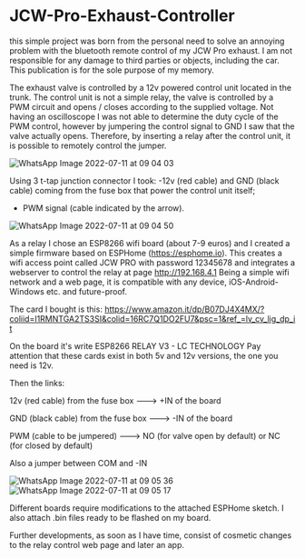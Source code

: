 # JCW-Pro-Exhaust-Controller

this simple project was born from the personal need to solve an annoying problem with the bluetooth remote control of my JCW Pro exhaust. I am not responsible for any damage to third parties or objects, including the car. This publication is for the sole purpose of my memory.

The exhaust valve is controlled by a 12v powered control unit located in the trunk. The control unit is not a simple relay, the valve is controlled by a PWM circuit and opens / closes according to the supplied voltage. Not having an oscilloscope I was not able to determine the duty cycle of the PWM control, however by jumpering the control signal to GND I saw that the valve actually opens. Therefore, by inserting a relay after the control unit, it is possible to remotely control the jumper.

![WhatsApp Image 2022-07-11 at 09 04 03](https://user-images.githubusercontent.com/4238515/178209231-50427850-8ea5-48d1-b558-4d04fb22d71e.jpeg)


Using 3 t-tap junction connector I took:
-12v (red cable) and GND (black cable) coming from the fuse box that power the control unit itself;
- PWM signal (cable indicated by the arrow).

![WhatsApp Image 2022-07-11 at 09 04 50](https://user-images.githubusercontent.com/4238515/178210078-6264a7c3-3225-468e-9036-4caf16979ba5.jpeg)

As a relay I chose an ESP8266 wifi board (about 7-9 euros) and I created a simple firmware based on ESPHome (https://esphome.io). This creates a wifi access point called JCW PRO with password 12345678 and integrates a webserver to control the relay at page http://192.168.4.1
Being a simple wifi network and a web page, it is compatible with any device, iOS-Android-Windows etc. and future-proof.

The card I bought is this:
https://www.amazon.it/dp/B07DJ4X4MX/?coliid=I1RMNTGA2TS3SI&colid=16RC7Q1DO2FU7&psc=1&ref_=lv_cv_lig_dp_it

On the board it's write ESP8266 RELAY V3 - LC TECHNOLOGY
Pay attention that these cards exist in both 5v and 12v versions, the one you need is 12v.



Then the links:

12v (red cable) from the fuse box ---> +IN of the board

GND (black cable) from the fuse box ---> -IN of the board

PWM (cable to be jumpered) ---> NO (for valve open by default) or NC (for closed by default)

Also a jumper between COM and -IN


![WhatsApp Image 2022-07-11 at 09 05 36](https://user-images.githubusercontent.com/4238515/178213240-877c2686-5c36-496c-8378-089070001878.jpeg)
![WhatsApp Image 2022-07-11 at 09 05 17](https://user-images.githubusercontent.com/4238515/178213295-de255535-7c7b-452f-89d9-8cab2f75eda8.jpeg)

Different boards require modifications to the attached ESPHome sketch. I also attach .bin files ready to be flashed on my board.

Further developments, as soon as I have time, consist of cosmetic changes to the relay control web page and later an app.

